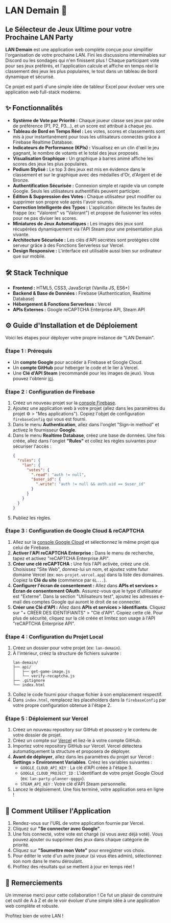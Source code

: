 # LAN Demain 🚀

## Le Sélecteur de Jeux Ultime pour votre Prochaine LAN Party

**LAN Demain** est une application web complète conçue pour simplifier l'organisation de votre prochaine LAN. Fini les discussions interminables sur Discord ou les sondages qui n'en finissent plus ! Chaque participant vote pour ses jeux préférés, et l'application calcule et affiche en temps réel le classement des jeux les plus populaires, le tout dans un tableau de bord dynamique et sécurisé.

Ce projet est parti d'une simple idée de tableur Excel pour évoluer vers une application web full-stack moderne.

## ✨ Fonctionnalités

* **Système de Vote par Priorité :** Chaque joueur classe ses jeux par ordre de préférence (P1, P2, P3...), et un score est attribué à chaque jeu.
* **Tableau de Bord en Temps Réel :** Les votes, scores et classements sont mis à jour instantanément pour tous les utilisateurs connectés grâce à Firebase Realtime Database.
* **Indicateurs de Performance (KPIs) :** Visualisez en un clin d'œil le jeu gagnant, le nombre de votants et le total des jeux proposés.
* **Visualisation Graphique :** Un graphique à barres animé affiche les scores des jeux les plus populaires.
* **Podium Stylisé :** Le top 3 des jeux est mis en évidence dans le classement et sur le graphique avec des médailles d'Or, d'Argent et de Bronze.
* **Authentification Sécurisée :** Connexion simple et rapide via un compte Google. Seuls les utilisateurs authentifiés peuvent participer.
* **Édition & Suppression des Votes :** Chaque utilisateur peut modifier ou supprimer son propre vote après l'avoir soumis.
* **Correction Intelligente des Typos :** L'application détecte les fautes de frappe (ex: "Valorent" vs "Valorant") et propose de fusionner les votes pour ne pas diviser les scores.
* **Miniatures de Jeux Automatiques :** Les images des jeux sont récupérées dynamiquement via l'API Steam pour une présentation plus vivante.
* **Architecture Sécurisée :** Les clés d'API secrètes sont protégées côté serveur grâce à des Fonctions Serverless sur Vercel.
* **Design Responsive :** L'interface est utilisable aussi bien sur ordinateur que sur mobile.

## 🛠️ Stack Technique

* **Frontend :** HTML5, CSS3, JavaScript (Vanilla JS, ES6+)
* **Backend & Base de Données :** Firebase (Authentication, Realtime Database)
* **Hébergement & Fonctions Serverless :** Vercel
* **APIs Externes :** Google reCAPTCHA Enterprise API, Steam API

## ⚙️ Guide d'Installation et de Déploiement

Voici les étapes pour déployer votre propre instance de "LAN Demain".

### Étape 1 : Prérequis

* Un **compte Google** pour accéder à Firebase et Google Cloud.
* Un **compte GitHub** pour héberger le code et le lier à Vercel.
* Une **Clé d'API Steam** (recommandé pour les images de jeux). Vous pouvez l'obtenir [ici](https://steamcommunity.com/dev/apikey).

### Étape 2 : Configuration de Firebase

1.  Créez un nouveau projet sur la [console Firebase](https://console.firebase.google.com/).
2.  Ajoutez une application web à votre projet (allez dans les paramètres du projet ⚙️ > "Mes applications"). Copiez l'objet de configuration `firebaseConfig` qui vous est fourni.
3.  Dans le menu **Authentication**, allez dans l'onglet "Sign-in method" et activez le fournisseur **Google**.
4.  Dans le menu **Realtime Database**, créez une base de données. Une fois créée, allez dans l'onglet **"Rules"** et collez les règles suivantes pour sécuriser l'accès :
    ```json
    {
      "rules": {
        "lan": {
          "votes": {
            ".read": "auth != null",
            "$user_id": {
              ".write": "auth != null && auth.uid == $user_id"
            }
          }
        }
      }
    }
    ```
5.  Publiez les règles.

### Étape 3 : Configuration de Google Cloud & reCAPTCHA

1.  Allez sur la [console Google Cloud](https://console.cloud.google.com/) et sélectionnez le même projet que celui de Firebase.
2.  **Activer l'API reCAPTCHA Enterprise :** Dans le menu de recherche, tapez et activez "reCAPTCHA Enterprise API".
3.  **Créer une clé reCAPTCHA :** Une fois l'API activée, créez une clé. Choisissez "Site Web", donnez-lui un nom, et ajoutez votre futur domaine Vercel (ex: `mon-projet.vercel.app`) dans la liste des domaines. Copiez la **Clé du site** (commence par `6L...`).
4.  **Configurer l'écran de consentement :** Allez dans **APIs et services > Écran de consentement OAuth**. Assurez-vous que le type d'utilisateur est "Externe". Dans la section "Utilisateurs test", ajoutez les adresses e-mail des comptes Google qui auront le droit de se connecter.
5.  **Créer une Clé d'API :** Allez dans **APIs et services > Identifiants**. Cliquez sur "+ CRÉER DES IDENTIFIANTS" > "Clé d'API". Copiez cette clé. Pour plus de sécurité, cliquez sur la clé créée et limitez son usage à l'API "reCAPTCHA Enterprise API".

### Étape 4 : Configuration du Projet Local

1.  Créez un dossier pour votre projet (ex: `lan-demain`).
2.  À l'intérieur, créez la structure de fichiers suivante :
    ```
    lan-demain/
    ├── api/
    │   ├── get-game-image.js
    │   └── verify-recaptcha.js
    ├── .gitignore
    └── index.html
    ```
3.  Collez le code fourni pour chaque fichier à son emplacement respectif.
4.  Dans `index.html`, remplacez les placeholders dans la `firebaseConfig` par votre propre configuration obtenue à l'étape 2.

### Étape 5 : Déploiement sur Vercel

1.  Créez un nouveau repository sur GitHub et poussez-y le contenu de votre dossier de projet.
2.  Créez un compte sur [Vercel](https://vercel.com/) et liez-le à votre compte GitHub.
3.  Importez votre repository GitHub sur Vercel. Vercel détectera automatiquement la structure et proposera de déployer.
4.  **Avant de déployer**, allez dans les paramètres du projet sur Vercel : **Settings > Environment Variables**. Créez les variables suivantes :
    * `GOOGLE_CLOUD_API_KEY` : La clé d'API créée à l'étape 3.
    * `GOOGLE_CLOUD_PROJECT_ID` : L'identifiant de votre projet Google Cloud (ex: `lan-party-planner-qqggx`).
    * `STEAM_API_KEY` : Votre clé d'API Steam personnelle.
5.  Lancez le déploiement. Une fois terminé, votre application sera en ligne !

## 📖 Comment Utiliser l'Application

1.  Rendez-vous sur l'URL de votre application fournie par Vercel.
2.  Cliquez sur **"Se connecter avec Google"**.
3.  Une fois connecté, votre vote est chargé (si vous avez déjà voté). Vous pouvez ajouter ou supprimer des jeux dans chaque catégorie de priorité.
4.  Cliquez sur **"Soumettre mon Vote"** pour enregistrer vos choix.
5.  Pour éditer le vote d'un autre joueur (si vous êtes admin), sélectionnez son nom dans le menu déroulant.
6.  Profitez des résultats qui se mettent à jour en temps réel !

## 🙏 Remerciements

Un immense merci pour cette collaboration ! Ce fut un plaisir de construire cet outil de A à Z et de le voir évoluer d'une simple idée à une application web complète et robuste.

Profitez bien de votre LAN !